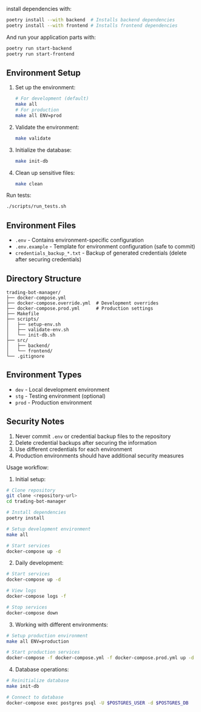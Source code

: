 install dependencies with:
```bash
poetry install --with backend  # Installs backend dependencies
poetry install --with frontend # Installs frontend dependencies
```
And run your application parts with:
```bash
poetry run start-backend
poetry run start-frontend
```

## Environment Setup
1. Set up the environment:
   ```bash
   # For development (default)
   make all
   # For production
   make all ENV=prod

2. Validate the environment:
   ```bash
   make validate
   ```

3. Initialize the database:
   ```bash
   make init-db
   ```

4. Clean up sensitive files:
   ```bash
   make clean
   ```

Run tests:

   ```bash
   ./scripts/run_tests.sh
   ```
## Environment Files

- `.env` - Contains environment-specific configuration
- `.env.example` - Template for environment configuration (safe to commit)
- `credentials_backup_*.txt` - Backup of generated credentials (delete after securing credentials)

## Directory Structure
```
trading-bot-manager/
├── docker-compose.yml
├── docker-compose.override.yml  # Development overrides
├── docker-compose.prod.yml      # Production settings
├── Makefile
├── scripts/
│   ├── setup-env.sh
│   ├── validate-env.sh
│   └── init-db.sh
├── src/
│   ├── backend/
│   └── frontend/
└── .gitignore
```

## Environment Types

- `dev` - Local development environment
- `stg` - Testing environment (optional)
- `prod` - Production environment

## Security Notes

1. Never commit `.env` or credential backup files to the repository
2. Delete credential backups after securing the information
3. Use different credentials for each environment
4. Production environments should have additional security measures

Usage workflow:

1. Initial setup:
```bash
# Clone repository
git clone <repository-url>
cd trading-bot-manager

# Install dependencies
poetry install

# Setup development environment
make all

# Start services
docker-compose up -d
```

2. Daily development:
```bash
# Start services
docker-compose up -d

# View logs
docker-compose logs -f

# Stop services
docker-compose down
```

3. Working with different environments:
```bash
# Setup production environment
make all ENV=production

# Start production services
docker-compose -f docker-compose.yml -f docker-compose.prod.yml up -d
```

4. Database operations:
```bash
# Reinitialize database
make init-db

# Connect to database
docker-compose exec postgres psql -U $POSTGRES_USER -d $POSTGRES_DB
```